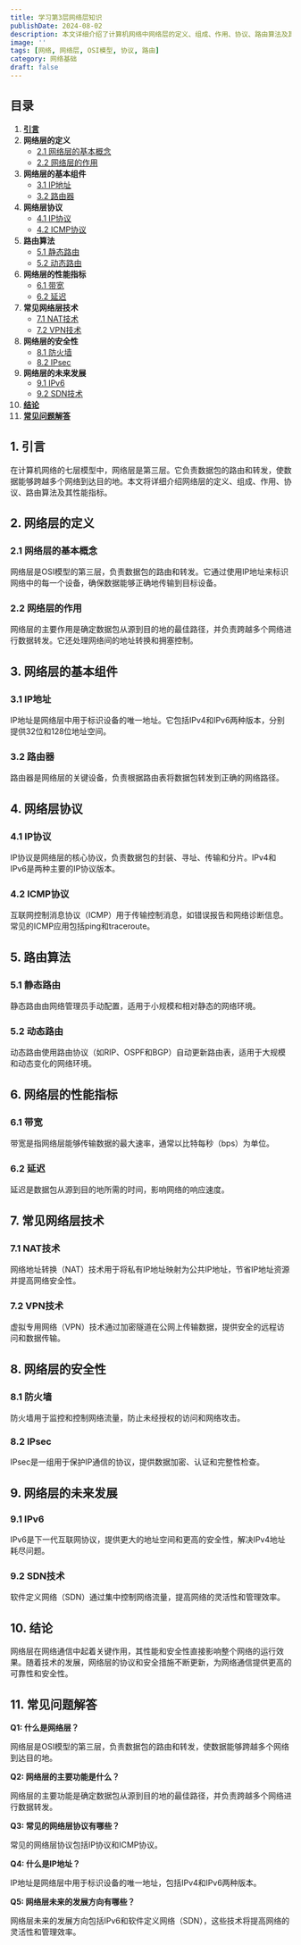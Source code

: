```yaml
---
title: 学习第3层网络层知识
publishDate: 2024-08-02
description: 本文详细介绍了计算机网络中网络层的定义、组成、作用、协议、路由算法及其性能指标。
image: ''
tags: [网络, 网络层, OSI模型, 协议, 路由]
category: 网络基础
draft: false
---
```



## 目录
1. [**引言**](#1-引言)
2. **网络层的定义**
   - [2.1 网络层的基本概念](#21-网络层的基本概念)
   - [2.2 网络层的作用](#22-网络层的作用)
3. **网络层的基本组件**
   - [3.1 IP地址](#31-ip地址)
   - [3.2 路由器](#32-路由器)
4. **网络层协议**
   - [4.1 IP协议](#41-ip协议)
   - [4.2 ICMP协议](#42-icmp协议)
5. **路由算法**
   - [5.1 静态路由](#51-静态路由)
   - [5.2 动态路由](#52-动态路由)
6. **网络层的性能指标**
   - [6.1 带宽](#61-带宽)
   - [6.2 延迟](#62-延迟)
7. **常见网络层技术**
   - [7.1 NAT技术](#71-nat技术)
   - [7.2 VPN技术](#72-vpn技术)
8. **网络层的安全性**
   - [8.1 防火墙](#81-防火墙)
   - [8.2 IPsec](#82-ipsec)
9. **网络层的未来发展**
   - [9.1 IPv6](#91-ipv6)
   - [9.2 SDN技术](#92-sdn技术)
10. [**结论**](#10-结论)
11. [**常见问题解答**](#11-常见问题解答)

## 1. 引言

在计算机网络的七层模型中，网络层是第三层。它负责数据包的路由和转发，使数据能够跨越多个网络到达目的地。本文将详细介绍网络层的定义、组成、作用、协议、路由算法及其性能指标。

## 2. 网络层的定义

### 2.1 网络层的基本概念

网络层是OSI模型的第三层，负责数据包的路由和转发。它通过使用IP地址来标识网络中的每一个设备，确保数据能够正确地传输到目标设备。

### 2.2 网络层的作用

网络层的主要作用是确定数据包从源到目的地的最佳路径，并负责跨越多个网络进行数据转发。它还处理网络间的地址转换和拥塞控制。

## 3. 网络层的基本组件

### 3.1 IP地址

IP地址是网络层中用于标识设备的唯一地址。它包括IPv4和IPv6两种版本，分别提供32位和128位地址空间。

### 3.2 路由器

路由器是网络层的关键设备，负责根据路由表将数据包转发到正确的网络路径。

## 4. 网络层协议

### 4.1 IP协议

IP协议是网络层的核心协议，负责数据包的封装、寻址、传输和分片。IPv4和IPv6是两种主要的IP协议版本。

### 4.2 ICMP协议

互联网控制消息协议（ICMP）用于传输控制消息，如错误报告和网络诊断信息。常见的ICMP应用包括ping和traceroute。

## 5. 路由算法

### 5.1 静态路由

静态路由由网络管理员手动配置，适用于小规模和相对静态的网络环境。

### 5.2 动态路由

动态路由使用路由协议（如RIP、OSPF和BGP）自动更新路由表，适用于大规模和动态变化的网络环境。

## 6. 网络层的性能指标

### 6.1 带宽

带宽是指网络层能够传输数据的最大速率，通常以比特每秒（bps）为单位。

### 6.2 延迟

延迟是数据包从源到目的地所需的时间，影响网络的响应速度。

## 7. 常见网络层技术

### 7.1 NAT技术

网络地址转换（NAT）技术用于将私有IP地址映射为公共IP地址，节省IP地址资源并提高网络安全性。

### 7.2 VPN技术

虚拟专用网络（VPN）技术通过加密隧道在公网上传输数据，提供安全的远程访问和数据传输。

## 8. 网络层的安全性

### 8.1 防火墙

防火墙用于监控和控制网络流量，防止未经授权的访问和网络攻击。

### 8.2 IPsec

IPsec是一组用于保护IP通信的协议，提供数据加密、认证和完整性检查。

## 9. 网络层的未来发展

### 9.1 IPv6

IPv6是下一代互联网协议，提供更大的地址空间和更高的安全性，解决IPv4地址耗尽问题。

### 9.2 SDN技术

软件定义网络（SDN）通过集中控制网络流量，提高网络的灵活性和管理效率。

## 10. 结论

网络层在网络通信中起着关键作用，其性能和安全性直接影响整个网络的运行效果。随着技术的发展，网络层的协议和安全措施不断更新，为网络通信提供更高的可靠性和安全性。

## 11. 常见问题解答

**Q1: 什么是网络层？**

网络层是OSI模型的第三层，负责数据包的路由和转发，使数据能够跨越多个网络到达目的地。

**Q2: 网络层的主要功能是什么？**

网络层的主要功能是确定数据包从源到目的地的最佳路径，并负责跨越多个网络进行数据转发。

**Q3: 常见的网络层协议有哪些？**

常见的网络层协议包括IP协议和ICMP协议。

**Q4: 什么是IP地址？**

IP地址是网络层中用于标识设备的唯一地址，包括IPv4和IPv6两种版本。

**Q5: 网络层未来的发展方向有哪些？**

网络层未来的发展方向包括IPv6和软件定义网络（SDN），这些技术将提高网络的灵活性和管理效率。